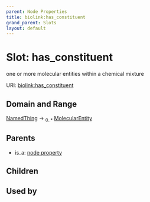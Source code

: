 ```yaml
---
parent: Node Properties
title: biolink:has_constituent
grand_parent: Slots
layout: default
---
```


# Slot: has_constituent


one or more molecular entities within a chemical mixture

URI: [biolink:has_constituent](https://w3id.org/biolink/has_constituent)

## Domain and Range

[NamedThing](NamedThing.md) ->  <sub>0..\*</sub> [MolecularEntity](MolecularEntity.md)

## Parents

 *  is_a: [node property](node_property.md)

## Children


## Used by

